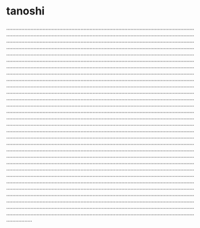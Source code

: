 # tanoshi

.........................................................................................................................................................................................................................................................................................................................................................................................................................................................................................................................................................................................................................................................................................................................................................................................................................................................................................................................................................................................................................................................................................................................................................................................................................................................................................................................................................................................................................................................................................................................................................................................................................................................................................................................................................................................................................................................................................................................................................................................................................................................................................................................................................................................................................................................................................................................................................................................................................................................................................................................................................................................................................................................................................................................................................................................................................................................................................................................................................................................................................................................................................................................................................................................................................................................................................................................................................................................................................................................................................................................................................................................................................................................................................................................................................................................................................................................................................